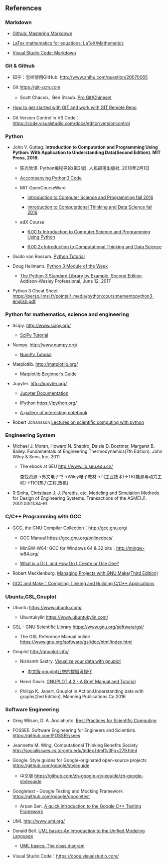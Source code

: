 
## References

### Markdown

* [Github: Mastering Markdown](https://guides.github.com/features/mastering-markdown/)

* [LaTex mathematics for equations: LaTeX/Mathematics](https://en.wikibooks.org/wiki/LaTeX/Mathematics)

* [Visual Studio Code: Markdown](https://code.visualstudio.com/docs/languages/markdown/)

### Git & Github

* 知乎：怎样使用GitHub. http://www.zhihu.com/question/20070065

* Git https://git-scm.com

   * Scott Chacon，Ben Straub. [Pro Git(Chinese)](https://git-scm.com/book/zh/v1/)

* [How to get started with GIT and work with GIT Remote Repo](http://www3.ntu.edu.sg/home/ehchua/programming/howto/Git_HowTo.html)
  
* Git Version Control in VS Code：https://code.visualstudio.com/docs/editor/versioncontrol

### Python

*  John V. Guttag. **Introduction to Computation and Programming Using Python: With Application to Understanding Data(Second Edition). MIT Press, 2016.**

   * 陈光欣译. Python编程导论(第2版). 人民邮电出版社. 2018年2月1日

   * [Accompanying Python3 Code](https://mitpress.mit.edu/books/introduction-computation-and-programming-using-python-second-edition)

   * MIT OpenCourseWare
   
       * [Introduction to Computer Science and Programming fall 2016](https://ocw.mit.edu/courses/electrical-engineering-and-computer-science/6-0001-introduction-to-computer-science-and-programming-in-python-fall-2016//)

       * [Introduction to Computational Thinking and Data Science fall 2016](https://ocw.mit.edu/courses/electrical-engineering-and-computer-science/6-0002-introduction-to-computational-thinking-and-data-science-fall-2016/)

   * edX Course
         
     * [6.00.1x Introduction to Computer Science and Programming Using Python](https://www.edx.org/course/introduction-to-computer-science-and-programming-using-python0)

     * [6.00.2x Introduction to Computational Thinking and Data Science](https://www.edx.org/course/introduction-computational-thinking-data-mitx-6-00-2x-7)
   
* Guido van Rossum. [Python Tutorial](https://docs.python.org/tutorial/index.html)

* Doug Hellmann. [Python 3 Module of the Week](https://pymotw.com/3/)
  
  * [The Python 3 Standard Library by Example, Second Edition](https://my.safaribooksonline.com/book/programming/python/9780134291154). Addison-Wesley Professional, June 12, 2017

* Python 3 Cheat Sheet https://perso.limsi.fr/pointal/_media/python:cours:mementopython3-english.pdf

### Python for mathematics, science and engineering

* Scipy. http://www.scipy.org/

   * [SciPy Tutorial](https://docs.scipy.org/doc/scipy/reference/tutorial/index.html)
  
* Numpy. http://www.numpy.org/ 

   * [NumPy Tutorial](https://docs.scipy.org/doc/numpy/user/quickstart.html)
  
* Matplotlib.  http://matplotlib.org/
  
   * [Matplotlib Beginner’s Guide](https://matplotlib.org/users/beginner.html)

* Jupyter. http://jupyter.org/
    
   * [Jupyter Documentation](http://jupyter.readthedocs.org/en/latest/)
    
   * IPython https://ipython.org/
    
   * [A gallery of interesting notebook](https://github.com/jupyter/jupyter/wiki/A-gallery-of-interesting-Jupyter-Notebooks)

* Robert Johansson [Lectures on scientific computing with python](https://github.com/jrjohansson/scientific-python-lectures)

### Engineering System

* Michael J. Moran, Howard N. Shapiro, Daisie D. Boettner, Margaret B. Bailey. Fundamentals of Engineering Thermodynamics(7th Edition). John Wiley & Sons, Inc. 2011
   
   * The ebook at SEU http://www.lib.seu.edu.cn/

     查找资源->外文电子书->Wiley电子教材->T(工业技术)->TK(能源与动力工程)->TK1(热力工程,热机)

* R Sinha, Christiaan J. J. Paredis. etc. Modeling and Simulation Methods for Design of Engineering Systems. Transactions of the ASME[J]. 2001.03(1):84-91

### C/C++ Programming with GCC

* GCC, the GNU Compiler Collection：http://gcc.gnu.org/

   * GCC Manual https://gcc.gnu.org/onlinedocs/

   * MinGW-W64: GCC for Windows 64 & 32 bits：http://mingw-w64.org/

   * [What is a DLL and How Do I Create or Use One?](http://www.mingw.org/wiki/DLL)

* Robert Mecklenburg. [Managing Projects with GNU Make(Third Edition)](https://www.oreilly.com/openbook/make3/book/index.html)

* [GCC and Make：Compiling, Linking and Building C/C++ Applications](http://www3.ntu.edu.sg/home/ehchua/programming/cpp/gcc_make.html)

### Ubuntu,GSL,Gnuplot

* Ubuntu https://www.ubuntu.com/

  * Ubuntukylin https://www.ubuntukylin.com/

* GSL - GNU Scientific Library https://www.gnu.org/software/gsl/

    * The GSL Reference Manual online https://www.gnu.org/software/gsl/doc/html/index.html

* Gnuplot http://gnuplot.info/

    * Nishanth Sastry. [Visualize your data with gnuplot](http://fitzkee.chemistry.msstate.edu/sites/default/files/ch8990/ibm-gnuplot.pdf)
  
      * [中文版:gnuplot让您的数据可视化](https://www.ibm.com/developerworks/cn/linux/l-gnuplot/)

    * Henri Gavin. [GNUPLOT 4.2 - A Brief Manual and Tutorial](http://people.duke.edu/~hpgavin/gnuplot.html)
    
    * Philipp K. Janert. Gnuplot in Action:Understanding data with graphs(2ed Edition). Manning Publications Co.2016

### Software Engineering

* Greg Wilson, D. A. Aruliah,etc. [Best Practices for Scientific Computing](http://journals.plos.org/plosbiology/article?id=10.1371/journal.pbio.1001745)

* FOSSEE. Software Engineering for Engineers and Scientists. https://github.com/FOSSEE/sees

* Jeannette M. Wing, Computational Thinking Benefits Society http://socialissues.cs.toronto.edu/index.html%3Fp=279.html

* Google. Style guides for Google-originated open-source projects https://github.com/google/styleguide

    * 中文版 https://github.com/zh-google-styleguide/zh-google-styleguide

* Googletest - Google Testing and Mocking Framework https://github.com/google/googletest

    * Arpan Sen. [A quick introduction to the Google C++ Testing Framework](https://www.ibm.com/developerworks/aix/library/au-googletestingframework.html)

* UML http://www.uml.org/

* Donald Bell. [UML basics:An introduction to the Unified Modeling Language](https://www.ibm.com/developerworks/rational/library/769.html)

   * [UML basics: The class diagram](https://www.ibm.com/developerworks/rational/library/content/RationalEdge/sep04/bell/index.html?ca=drs-)

* Visual Studio Code：https://code.visualstudio.com/ 
